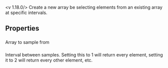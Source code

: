 <v 1.18.0/>
Create a new array be selecting elements from an existing array at specific intervals.

## Properties

### <junc array>
Array to sample from

### <junc step>
Interval between samples. Setting this to 1 will return every element, setting it to 2 will return every other element, etc.